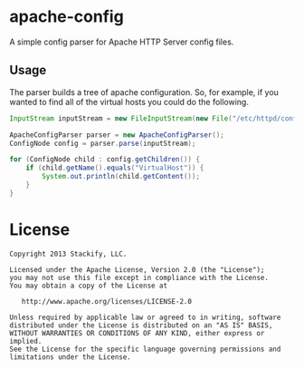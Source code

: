 apache-config
=============

A simple config parser for Apache HTTP Server config files.

Usage
-----
The parser builds a tree of apache configuration.  So, for example, if you wanted to find all of the virtual hosts you could do the following.

```java
InputStream inputStream = new FileInputStream(new File("/etc/httpd/conf/httpd.conf"));

ApacheConfigParser parser = new ApacheConfigParser();
ConfigNode config = parser.parse(inputStream);

for (ConfigNode child : config.getChildren()) {
	if (child.getName().equals("VirtualHost")) {
    	System.out.println(child.getContent());
    }
}
```

License
=======

    Copyright 2013 Stackify, LLC.

    Licensed under the Apache License, Version 2.0 (the "License");
    you may not use this file except in compliance with the License.
    You may obtain a copy of the License at

       http://www.apache.org/licenses/LICENSE-2.0

    Unless required by applicable law or agreed to in writing, software
    distributed under the License is distributed on an "AS IS" BASIS,
    WITHOUT WARRANTIES OR CONDITIONS OF ANY KIND, either express or implied.
    See the License for the specific language governing permissions and
    limitations under the License.